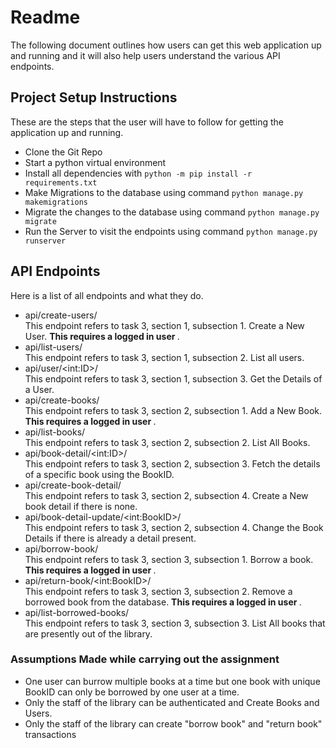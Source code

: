 # Readme

The following document outlines how users can get this web application up and running and it will also help users understand the various API endpoints.

## Project Setup Instructions

These are the steps that the user will have to follow for getting the application up and running.

- Clone the Git Repo
- Start a python virtual environment
- Install all dependencies with `python -m pip install -r requirements.txt`
- Make Migrations to the database using command `python manage.py makemigrations`
- Migrate the changes to the database using command `python manage.py migrate`
- Run the Server to visit the endpoints using command `python manage.py runserver`

## API Endpoints

Here is a list of all endpoints and what they do.

- api/create-users/ <br>
  This endpoint refers to task 3, section 1, subsection 1. Create a New User. <b>This requires a logged in user </b>.
- api/list-users/ <br>
  This endpoint refers to task 3, section 1, subsection 2. List all users.
- api/user/\<int:ID\>/<br>
  This endpoint refers to task 3, section 1, subsection 3. Get the Details of a User.
- api/create-books/<br>
  This endpoint refers to task 3, section 2, subsection 1. Add a New Book. <b>This requires a logged in user </b>.
- api/list-books/<br>
  This endpoint refers to task 3, section 2, subsection 2. List All Books.
- api/book-detail/\<int:ID\>/<br>
  This endpoint refers to task 3, section 2, subsection 3. Fetch the details of a specific book using the BookID.
- api/create-book-detail/<br>
  This endpoint refers to task 3, section 2, subsection 4. Create a New book detail if there is none.
- api/book-detail-update/\<int:BookID\>/<br>
  This endpoint refers to task 3, section 2, subsection 4. Change the Book Details if there is already a detail present.
- api/borrow-book/<br>
  This endpoint refers to task 3, section 3, subsection 1. Borrow a book. <b>This requires a logged in user </b>.
- api/return-book/\<int:BookID\>/<br>
  This endpoint refers to task 3, section 3, subsection 2. Remove a borrowed book from the database. <b>This requires a logged in user </b>.
- api/list-borrowed-books/<br>
  This endpoint refers to task 3, section 3, subsection 3. List All books that are presently out of the library.

### Assumptions Made while carrying out the assignment

- One user can burrow multiple books at a time but one book with unique BookID can only be borrowed by one user at a time.
- Only the staff of the library can be authenticated and Create Books and Users.
- Only the staff of the library can create "borrow book" and "return book" transactions
